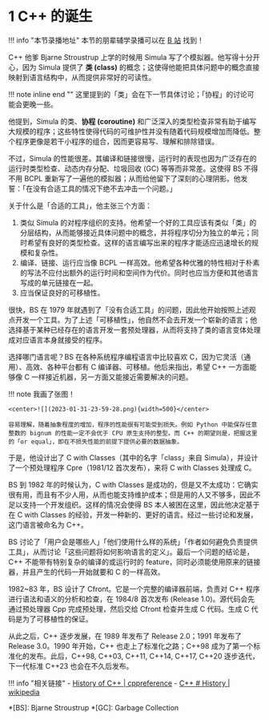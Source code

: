 # 1 C++ 的诞生

!!! info "本节录播地址"
    本节的朋辈辅学录播可以在 [B 站](https://www.bilibili.com/video/BV1G24y1E7ok/?spm_id_from=333.788&vd_source=c5a9383e47adf0fdb6896be9dbbc50fc) 找到！

C++ 他爹 Bjarne Stroustrup 上学的时候用 Simula 写了个模拟器。他写得十分开心，因为 Simula 提供了 **类 (class)** 的概念；这使得他能把具体问题中的概念直接映射到语言结构中，从而提供非常好的可读性。

!!! note inline end ""
    这里提到的「类」会在下一节具体讨论；「协程」的讨论可能会更晚一些。

他提到，Simula 的类、**协程 (coroutine)** 和广泛深入的类型检查非常有助于编写大规模的程序；这些特性使得代码的可维护性并没有随着代码规模增加而降低。整个程序更像是若干小程序的组合，因而更容易写、理解和排除错误。

不过，Simula 的性能很差。其编译和链接很慢，运行时的表现也因为广泛存在的运行时类型检查、动态内存分配、垃圾回收 (GC) 等等而非常差。这使得 BS 不得不用 BCPL 重新写了一遍他的模拟器；从而给他留下了深刻的心理阴影。他发誓：「在没有合适工具的情况下绝不去冲击一个问题。」

关于什么是「合适的工具」，他主张三个方面：

1. 类似 Simula 的对程序组织的支持。他希望一个好的工具应该有类似「类」的分层结构，从而能够接近具体问题中的概念，并将程序切分为独立的单元；同时希望有良好的类型检查。这样的语言编写出来的程序才能适应迅速增长的规模和复杂性。
2. 编译、链接、运行应当像 BCPL 一样高效。他希望各种优雅的特性相对于朴素的写法不应付出额外的运行时间和空间作为代价。同时也应当方便和其他语言写成的单元链接在一起。
3. 应当保证良好的可移植性。

很快，BS 在 1979 年就遇到了「没有合适工具」的问题，因此他开始按照上述观点开发一个工具。为了上述「可移植性」，他自然不会去开发一个崭新的语言；他选择基于某种已经存在的语言开发一套预处理器，从而将支持了类的语言变体处理成对应语言本身就接受的程序。

选择哪门语言呢？BS 在各种系统程序编程语言中比较喜欢 C，因为它灵活（通用）、高效、各种平台都有 C 编译器、可移植。他后来指出，希望 C++ 一方面能够像 C 一样接近机器，另一方面又能接近需要解决的问题。

!!! note
    我画了张图！

    <center>![](2023-01-31-23-59-28.png){width=500}</center>

    容易理解，随着抽象程度的增加，程序的性能很有可能受到损失。例如 Python 中能保存任意整数的 bignum 的性能一定不会优于 CPU 原生支持的整型。而 C++ 的期望则是，把握这里的「or equal」，即在不损失性能的前提下提供必要的数据抽象。

于是，他设计出了 C with Classes（其中的名字「class」来自 Simula），并设计了一个预处理程序 Cpre（1981/12 首次发布），来将 C with Classes 处理成 C。

BS 到 1982 年的时候认为，C with Classes 是成功的，但是又不太成功：它确实很有用，而且有不少人用，从而也能支持维护成本；但是用的人又不够多，因此不足以支持一个开发组织。这样的情况会使得 BS 本人被困在这里，因此他决定基于在 C with Classes 的经验，开发一种新的、更好的语言。经过一些讨论和发展，这门语言被命名为 C++。

BS  讨论了「用户会是哪些人」「他们使用什么样的系统」「作者如何避免负责提供工具」，从而讨论「这些问题将如何影响语言的定义」。最后一个问题的结论是，C++ 不能带有特别复杂的编译的或运行时的 feature，同时必须能使用原来的链接器，并且产生的代码一开始就要和 C 的一样高效。

1982~83 年，BS 设计了 Cfront。它是一个完整的编译器前端，负责对 C++ 程序进行语法和语义的分析和检查，在 1984/8 首次发布 (Release 1.0)。源代码会先通过预处理器 Cpp 完成预处理，然后交给 Cfront 检查并生成 C 代码。生成 C 代码是为了可移植性的保证。

从此之后，C++ 逐步发展，在 1989 年发布了 Release 2.0；1991 年发布了 Release 3.0。1990 年开始，C++ 也走上了标准化之路；C++98 成为了第一个标准化的发布。此后，C++98, C++03, C++11, C++14, C++17, C++20 逐步迭代，下一代标准 C++23 也会在不久后发布。

!!! info "相关链接"
    - [History of C++ | cppreference](https://en.cppreference.com/w/cpp/language/history)
    - [C++ # History | wikipedia](https://en.wikipedia.org/wiki/C%2B%2B#History)

*[BS]: Bjarne Stroustrup
*[GC]: Garbage Collection